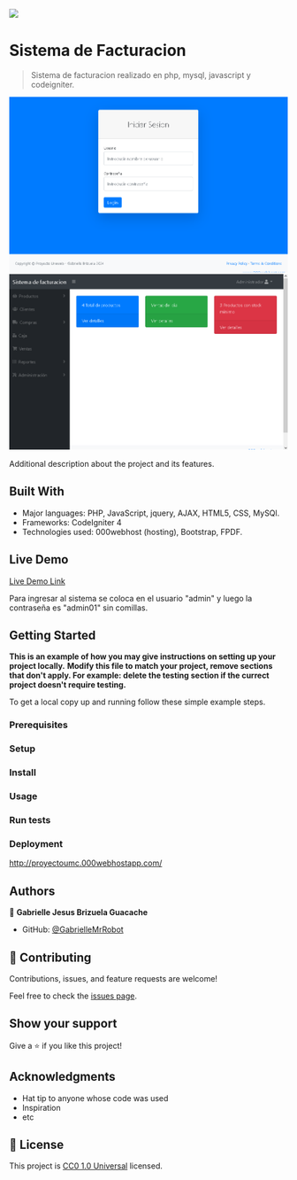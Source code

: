 ![](https://img.shields.io/badge/Uneweb-blue)

# Sistema de Facturacion

> Sistema de facturacion realizado en php, mysql, javascript y codeigniter.

![screenshot](./app_screenshot.png)
![screenshot](./app_screenshot2.png)

Additional description about the project and its features.

## Built With

- Major languages: PHP, JavaScript, jquery, AJAX, HTML5, CSS, MySQl.
- Frameworks: CodeIgniter 4
- Technologies used: 000webhost (hosting), Bootstrap, FPDF.

## Live Demo

[Live Demo Link](http://proyectoumc.000webhostapp.com/)

Para ingresar al sistema se coloca en el usuario "admin" y luego la contraseña es "admin01" sin comillas.


## Getting Started

**This is an example of how you may give instructions on setting up your project locally.**
**Modify this file to match your project, remove sections that don't apply. For example: delete the testing section if the currect project doesn't require testing.**


To get a local copy up and running follow these simple example steps.

### Prerequisites

### Setup

### Install

### Usage

### Run tests

### Deployment
http://proyectoumc.000webhostapp.com/


## Authors

👤 **Gabrielle Jesus Brizuela Guacache**

- GitHub: [@GabrielleMrRobot](https://github.com/GabrielleMrRobot)


## 🤝 Contributing

Contributions, issues, and feature requests are welcome!

Feel free to check the [issues page](issues/).

## Show your support

Give a ⭐️ if you like this project!

## Acknowledgments

- Hat tip to anyone whose code was used
- Inspiration
- etc

## 📝 License

This project is [CC0 1.0 Universal](LICENSE) licensed.
